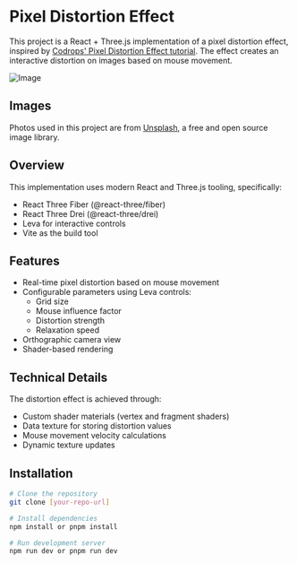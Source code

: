 # Pixel Distortion Effect

This project is a React + Three.js implementation of a pixel distortion effect, inspired by [Codrops' Pixel Distortion Effect tutorial](https://tympanus.net/codrops/2022/01/12/pixel-distortion-effect-with-three-js/). The effect creates an interactive distortion on images based on mouse movement.

![Image](https://github.com/user-attachments/assets/8561b443-37c2-4bdb-b1e5-644cc4e921f3)

## Images

Photos used in this project are from [Unsplash](https://unsplash.com/), a free and open source image library.

## Overview

This implementation uses modern React and Three.js tooling, specifically:

- React Three Fiber (@react-three/fiber)
- React Three Drei (@react-three/drei)
- Leva for interactive controls
- Vite as the build tool

## Features

- Real-time pixel distortion based on mouse movement
- Configurable parameters using Leva controls:
  - Grid size
  - Mouse influence factor
  - Distortion strength
  - Relaxation speed
- Orthographic camera view
- Shader-based rendering

## Technical Details

The distortion effect is achieved through:

- Custom shader materials (vertex and fragment shaders)
- Data texture for storing distortion values
- Mouse movement velocity calculations
- Dynamic texture updates

## Installation

```bash
# Clone the repository
git clone [your-repo-url]

# Install dependencies
npm install or pnpm install

# Run development server
npm run dev or pnpm run dev
```
